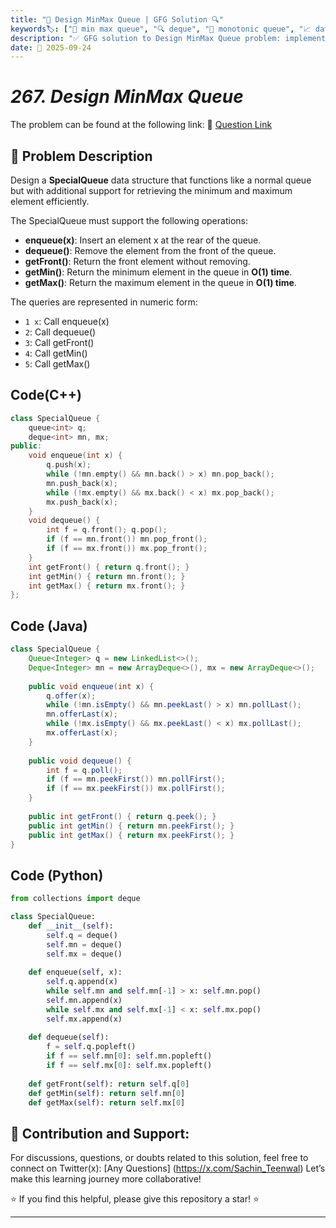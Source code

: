 ```yaml
---
title: "🔢 Design MinMax Queue | GFG Solution 🔍"
keywords🏷️: ["🔢 min max queue", "🔍 deque", "📍 monotonic queue", "📈 data structure", "📘 GFG", "🏁 competitive programming", "📚 DSA"]
description: "✅ GFG solution to Design MinMax Queue problem: implement a queue with O(1) min/max operations using monotonic deques. 🚀"
date: 📅 2025-09-24
---
```


# *267. Design MinMax Queue*

The problem can be found at the following link: 🔗 [Question Link](https://www.geeksforgeeks.org/problems/design-minmax-queue/1)

## **🧩 Problem Description**

Design a **SpecialQueue** data structure that functions like a normal queue but with additional support for retrieving the minimum and maximum element efficiently.

The SpecialQueue must support the following operations:
- **enqueue(x)**: Insert an element x at the rear of the queue.
- **dequeue()**: Remove the element from the front of the queue.
- **getFront()**: Return the front element without removing.
- **getMin()**: Return the minimum element in the queue in **O(1) time**.
- **getMax()**: Return the maximum element in the queue in **O(1) time**.

The queries are represented in numeric form:
- `1 x`: Call enqueue(x)
- `2`: Call dequeue()
- `3`: Call getFront()
- `4`: Call getMin()
- `5`: Call getMax()


## Code(C++)
```cpp
class SpecialQueue {
    queue<int> q;
    deque<int> mn, mx;
public:
    void enqueue(int x) {
        q.push(x);
        while (!mn.empty() && mn.back() > x) mn.pop_back();
        mn.push_back(x);
        while (!mx.empty() && mx.back() < x) mx.pop_back();
        mx.push_back(x);
    }
    void dequeue() {
        int f = q.front(); q.pop();
        if (f == mn.front()) mn.pop_front();
        if (f == mx.front()) mx.pop_front();
    }
    int getFront() { return q.front(); }
    int getMin() { return mn.front(); }
    int getMax() { return mx.front(); }
};
```

## Code (Java)

```java
class SpecialQueue {
    Queue<Integer> q = new LinkedList<>();
    Deque<Integer> mn = new ArrayDeque<>(), mx = new ArrayDeque<>();
    
    public void enqueue(int x) {
        q.offer(x);
        while (!mn.isEmpty() && mn.peekLast() > x) mn.pollLast();
        mn.offerLast(x);
        while (!mx.isEmpty() && mx.peekLast() < x) mx.pollLast();
        mx.offerLast(x);
    }
    
    public void dequeue() {
        int f = q.poll();
        if (f == mn.peekFirst()) mn.pollFirst();
        if (f == mx.peekFirst()) mx.pollFirst();
    }
    
    public int getFront() { return q.peek(); }
    public int getMin() { return mn.peekFirst(); }
    public int getMax() { return mx.peekFirst(); }
}
```

## Code (Python)

```python
from collections import deque

class SpecialQueue:
    def __init__(self):
        self.q = deque()
        self.mn = deque()
        self.mx = deque()
    
    def enqueue(self, x):
        self.q.append(x)
        while self.mn and self.mn[-1] > x: self.mn.pop()
        self.mn.append(x)
        while self.mx and self.mx[-1] < x: self.mx.pop()
        self.mx.append(x)
    
    def dequeue(self):
        f = self.q.popleft()
        if f == self.mn[0]: self.mn.popleft()
        if f == self.mx[0]: self.mx.popleft()
    
    def getFront(self): return self.q[0]
    def getMin(self): return self.mn[0]
    def getMax(self): return self.mx[0]
```



## 🎯 **Contribution and Support:**

For discussions, questions, or doubts related to this solution, feel free to connect on Twitter(x): [Any Questions] (https://x.com/Sachin_Teenwal) Let’s make this learning journey more collaborative!

⭐ If you find this helpful, please give this repository a star! ⭐

---
